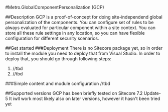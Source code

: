 #Metro.GlobalComponentPersonalization (GCP)

##Description
GCP is a proof-of-concept for doing site-independend global personalization of the components.
You can configure set of rules to be always evaluated for particular component within a site context. You can store all these rule settings in any location, so you can have flexible configuration for different security scenarios.  

##Get started
###Deployment
There is no Sitecore package yet, so in order to install the module you need to deploy that from Visual Studio.
In order to deploy that, you should go through following steps:
1. //tbd
2. //tbd

###Simple content and module configuration
//tbd

##Supported versions
GCP has been briefly tested on Sitecore 7.2 Update-5
It iwll work most likely also on later versions, however it hasn't been tried yet






